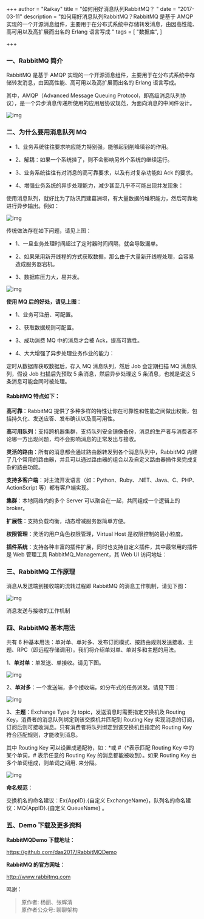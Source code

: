 +++
author = "Raikay"
title = "如何用好消息队列RabbitMQ？ "
date = "2017-03-11"
description = "如何用好消息队列RabbitMQ？RabbitMQ 是基于 AMQP 实现的一个开源消息组件，主要用于在分布式系统中存储转发消息，由因高性能、高可用以及高扩展而出名的 Erlang 语言写成 "
tags = [
    "数据库",
]

+++



### 一、RabbitMQ 简介 

RabbitMQ 是基于 AMQP 实现的一个开源消息组件，主要用于在分布式系统中存储转发消息，由因高性能、高可用以及高扩展而出名的 Erlang 语言写成。

其中，AMQP（Advanced Message Queuing Protocol，即高级消息队列协议），是一个异步消息传递所使用的应用层协议规范，为面向消息的中间件设计。

![img](https://raikay.coding.net/p/code/d/m1/git/raw/master/20200811135727.png)

### 二、为什么要用消息队列 MQ 

- 1、业务系统往往要求响应能力特别强，能够起到削峰填谷的作用。

- 2、解耦：如果一个系统挂了，则不会影响另外个系统的继续运行。

- 3、业务系统往往有对消息的高可靠要求，以及有对复杂功能如 Ack 的要求。

- 4、增强业务系统的异步处理能力，减少甚至几乎不可能出现并发现象：

使用消息队列，就好比为了防汛而建葛洲坝，有大量数据的堆积能力，然后可靠地进行异步输出。例如：

![img](https://raikay.coding.net/p/code/d/m1/git/raw/master/20200811135626.png)

传统做法存在如下问题，请见上图：

- 1、一旦业务处理时间超过了定时器时间间隔，就会导致漏单。

- 2、如果采用新开线程的方式获取数据，那么由于大量新开线程处理，会容易造成服务器宕机。

- 3、数据库压力大，易并发。

![img](https://raikay.coding.net/p/code/d/m1/git/raw/master/20200811135548.png)

**使用 MQ 后的好处，请见上图**：

- 1、业务可注册、可配置。

- 2、获取数据规则可配置。

- 3、成功消费 MQ 中的消息才会被 Ack，提高可靠性。

- 4、大大增强了异步处理业务作业的能力：

定时从数据库获取数据后，存入 MQ 消息队列，然后 Job 会定期扫描 MQ 消息队列，假设 Job 扫描后先预取 5 条消息，然后异步处理这 5 条消息，也就是说这 5 条消息可能会同时被处理。



#### RabbitMQ 特点如下：

**高可靠**：RabbitMQ 提供了多种多样的特性让你在可靠性和性能之间做出权衡，包括持久化、发送应答、发布确认以及高可用性。

**高可用队列**：支持跨机器集群，支持队列安全镜像备份，消息的生产者与消费者不论哪一方出现问题，均不会影响消息的正常发出与接收。

**灵活的路由**：所有的消息都会通过路由器转发到各个消息队列中，RabbitMQ 内建了几个常用的路由器，并且可以通过路由器的组合以及自定义路由器插件来完成复杂的路由功能。

**支持多客户端**：对主流开发语言（如：Python、Ruby、.NET、Java、C、PHP、ActionScript 等）都有客户端实现。

**集群**：本地网络内的多个 Server 可以聚合在一起，共同组成一个逻辑上的 broker。

**扩展性**：支持负载均衡，动态增减服务器简单方便。

**权限管理**：灵活的用户角色权限管理，Virtual Host 是权限控制的最小粒度。

**插件系统**：支持各种丰富的插件扩展，同时也支持自定义插件，其中最常用的插件是 Web 管理工具 RabbitMQ_Management，其 Web UI 访问地址：



### 三、RabbitMQ 工作原理 

消息从发送端到接收端的流转过程即 RabbitMQ 的消息工作机制，请见下图：

![img](https://raikay.coding.net/p/code/d/m1/git/raw/master/20200811135511.png)

消息发送与接收的工作机制

### 四、RabbitMQ 基本用法 

共有 6 种基本用法：单对单、单对多、发布订阅模式、按路由规则发送接收、主题、RPC（即远程存储调用）。我们将介绍单对单、单对多和主题的用法。

1、**单对单**：单发送、单接收。请见下图。

![img](https://raikay.coding.net/p/code/d/m1/git/raw/master/20200811135413.png)

2、**单对多**：一个发送端，多个接收端，如分布式的任务派发。请见下图：

![img](https://raikay.coding.net/p/code/d/m1/git/raw/master/20200811135329.png)

3、**主题**：Exchange Type 为 topic，发送消息时需要指定交换机及 Routing Key，消费者的消息队列绑定到该交换机并匹配到 Routing Key 实现消息的订阅，订阅后则可接收消息。只有消费者将队列绑定到该交换机且指定的 Routing Key 符合匹配规则，才能收到消息。

其中 Routing Key 可以设置成通配符，如：*或 #（*表示匹配 Routing Key 中的某个单词，# 表示任意的 Routing Key 的消息都能被收到）。如果 Routing Key 由多个单词组成，则单词之间用. 来分隔。

![img](https://raikay.coding.net/p/code/d/m1/git/raw/master/20200811135221.png)



**命名规范**：

交换机名的命名建议：Ex{AppID}.{自定义 ExchangeName}，队列名的命名建议：MQ{AppID}.{自定义 QueueName} 。

### 五、Demo 下载及更多资料 

**RabbitMQDemo 下载地址**：

https://github.com/das2017/RabbitMQDemo

**RabbitMQ 的官方网址**：

http://www.rabbitmq.com

鸣谢：
> 原作者: 杨丽、张辉清  
> 原作者公众号: 聊聊架构
